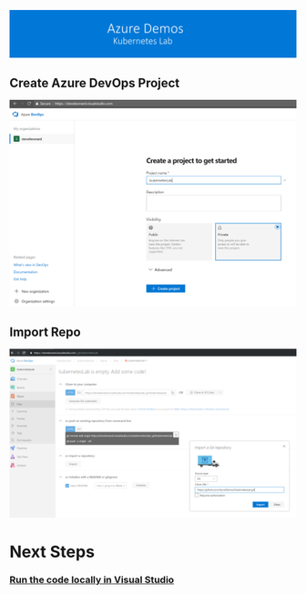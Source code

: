 [![banner](../images/banner-lab.png)](../../README.md)

## Create Azure DevOps Project
![Create DevOps Project](images/createproject.png)

## Import Repo
![Create DevOps Project](images/importrepo.png)

# Next Steps 
### [Run the code locally in Visual Studio](runcodelocally.md)